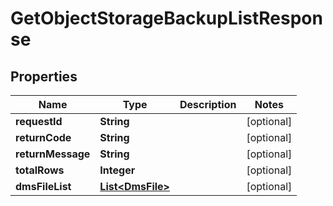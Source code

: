 
# GetObjectStorageBackupListResponse

## Properties
Name | Type | Description | Notes
------------ | ------------- | ------------- | -------------
**requestId** | **String** |  |  [optional]
**returnCode** | **String** |  |  [optional]
**returnMessage** | **String** |  |  [optional]
**totalRows** | **Integer** |  |  [optional]
**dmsFileList** | [**List&lt;DmsFile&gt;**](DmsFile.md) |  |  [optional]




